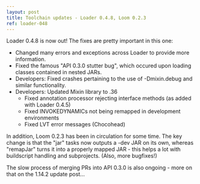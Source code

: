 ```yaml
---
layout: post
title: Toolchain updates - Loader 0.4.8, Loom 0.2.3
ref: loader-048
---
```


Loader 0.4.8 is now out! The fixes are pretty important in this one:

  * Changed many errors and exceptions across Loader to provide more information.
  * Fixed the famous "API 0.3.0 stutter bug", which occured upon loading classes contained in nested JARs.
  * Developers: Fixed crashes pertaining to the use of -Dmixin.debug and similar functionality.
  * Developers: Updated Mixin library to .36
    * Fixed annotation processor rejecting interface methods (as added with Loader 0.4.5)
    * Fixed INVOKEDYNAMICs not being remapped in development environments
    * Fixed LVT error messages (Chocohead)

In addition, Loom 0.2.3 has been in circulation for some time. The key change is that the "jar" tasks now outputs a -dev JAR on its own, whereas "remapJar" turns it into a properly mapped JAR - this helps a lot with buildscript handling and subprojects. (Also, more bugfixes!)

The slow process of merging PRs into API 0.3.0 is also ongoing - more on that on the 1.14.2 update post...
